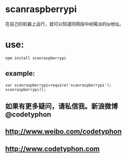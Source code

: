 scanraspberrypi
===============

在自己的机器上运行，就可以知道同网段中树莓派的ip地址。

use:
====

```
npm install scanraspberrypi
```

example:
--------

```
var scanraspberrypi=require('scanraspberrypi');
scanraspberrypi();
```

如果有更多疑问，请私信我。新浪微博 @codetyphon
----------------------------------------------

http://www.weibo.com/codetyphon
-------------------------------

http://www.codetyphon.com
-------------------------
